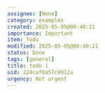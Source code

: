 ```yaml
---
assignee: [None]
category: examples
created: 2025-05-05@00:40:21
importance: Important
item: Todo
modified: 2025-05-05@00:40:21
status: Done
tags: [general]
title: todo 1
uid: 224caf6a57c9912a
urgency: Not urgent
---
```


